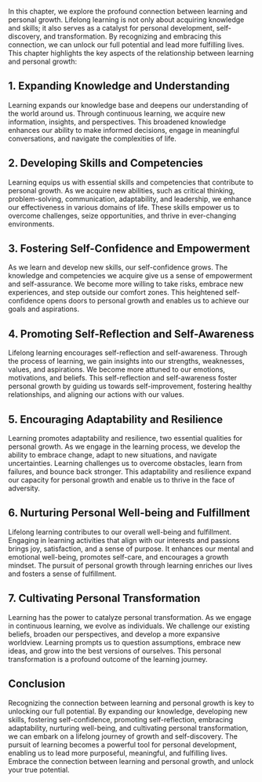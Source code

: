 
In this chapter, we explore the profound connection between learning and personal growth. Lifelong learning is not only about acquiring knowledge and skills; it also serves as a catalyst for personal development, self-discovery, and transformation. By recognizing and embracing this connection, we can unlock our full potential and lead more fulfilling lives. This chapter highlights the key aspects of the relationship between learning and personal growth:

1\. **Expanding Knowledge and Understanding**
--------------------------------------------

Learning expands our knowledge base and deepens our understanding of the world around us. Through continuous learning, we acquire new information, insights, and perspectives. This broadened knowledge enhances our ability to make informed decisions, engage in meaningful conversations, and navigate the complexities of life.

2\. **Developing Skills and Competencies**
-----------------------------------------

Learning equips us with essential skills and competencies that contribute to personal growth. As we acquire new abilities, such as critical thinking, problem-solving, communication, adaptability, and leadership, we enhance our effectiveness in various domains of life. These skills empower us to overcome challenges, seize opportunities, and thrive in ever-changing environments.

3\. **Fostering Self-Confidence and Empowerment**
------------------------------------------------

As we learn and develop new skills, our self-confidence grows. The knowledge and competencies we acquire give us a sense of empowerment and self-assurance. We become more willing to take risks, embrace new experiences, and step outside our comfort zones. This heightened self-confidence opens doors to personal growth and enables us to achieve our goals and aspirations.

4\. **Promoting Self-Reflection and Self-Awareness**
---------------------------------------------------

Lifelong learning encourages self-reflection and self-awareness. Through the process of learning, we gain insights into our strengths, weaknesses, values, and aspirations. We become more attuned to our emotions, motivations, and beliefs. This self-reflection and self-awareness foster personal growth by guiding us towards self-improvement, fostering healthy relationships, and aligning our actions with our values.

5\. **Encouraging Adaptability and Resilience**
----------------------------------------------

Learning promotes adaptability and resilience, two essential qualities for personal growth. As we engage in the learning process, we develop the ability to embrace change, adapt to new situations, and navigate uncertainties. Learning challenges us to overcome obstacles, learn from failures, and bounce back stronger. This adaptability and resilience expand our capacity for personal growth and enable us to thrive in the face of adversity.

6\. **Nurturing Personal Well-being and Fulfillment**
----------------------------------------------------

Lifelong learning contributes to our overall well-being and fulfillment. Engaging in learning activities that align with our interests and passions brings joy, satisfaction, and a sense of purpose. It enhances our mental and emotional well-being, promotes self-care, and encourages a growth mindset. The pursuit of personal growth through learning enriches our lives and fosters a sense of fulfillment.

7\. **Cultivating Personal Transformation**
------------------------------------------

Learning has the power to catalyze personal transformation. As we engage in continuous learning, we evolve as individuals. We challenge our existing beliefs, broaden our perspectives, and develop a more expansive worldview. Learning prompts us to question assumptions, embrace new ideas, and grow into the best versions of ourselves. This personal transformation is a profound outcome of the learning journey.

Conclusion
----------

Recognizing the connection between learning and personal growth is key to unlocking our full potential. By expanding our knowledge, developing new skills, fostering self-confidence, promoting self-reflection, embracing adaptability, nurturing well-being, and cultivating personal transformation, we can embark on a lifelong journey of growth and self-discovery. The pursuit of learning becomes a powerful tool for personal development, enabling us to lead more purposeful, meaningful, and fulfilling lives. Embrace the connection between learning and personal growth, and unlock your true potential.
